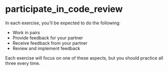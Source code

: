 # participate_in_code_review

In each exercise, you'll be expected to do the following:
- Work in pairs
- Provide feedback for your partner
- Receive feedback from your partner
- Review and implement feedback

Each exercise will focus on one of these aspects, but you should practice all three every time.
